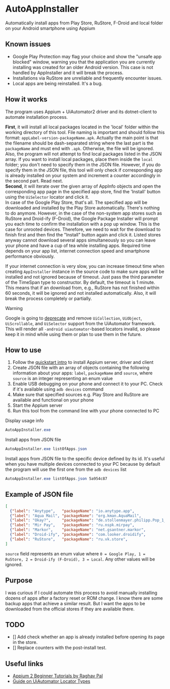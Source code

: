# AutoAppInstaller

Automatically install apps from Play Store, RuStore, F-Droid and local folder on your Android smartphone using Appium

## Known issues

- Google Play Protection may flag your choice and show the "unsafe app blocked" window, warning you that the application you are currently installing was created for an older Android version. This case is not handled by AppInstaller and it will break the process.
- Installations via RuStore are unreliable and frequently encounter issues.
- Local apps are being reinstalled. It's a bug.

## How it works

The program uses Appium + UiAutomator2 driver and its dotnet-client to automate installation process.

**First**, it will install all local packages located in the 'local' folder within the working directory of this tool. File naming is important and should follow this format: `appLabel-version-packageName.apk`. Actually the main point is that the filename should be dash-separated string where the last part is the `packageName` and must end with `.apk`. Otherwise, the file will be ignored. Also, the program will not attempt to find local packages listed in the JSON array. If you want to install local packages, place them inside the `local` folder; you don't need to specify them in the JSON file. However, if you do specify them in the JSON file, this tool will only check if corresponding app is already installed on your system and increment a counter accordingly in the second part. Read next.  
**Second**, it will iterate over the given array of AppInfo objects and open the corresponding app page in the specified app store, find the 'Install' button using the `UiSelector` locator and click it.  
In case of the Google Play Store, that's all. The specified app will be downloaded and installed by the Play Store automatically. There's nothing to do anymore. However, in the case of the non-system app stores such as RuStore and Droid-ify (F-Droid), the Google Package Installer will prompt you each time to confirm the installation with a pop up window. This is the case for unrooted devices. Therefore, we need to wait for the download to finish first and then find the "Install" button again and click it. Listed stores anyway cannot download several apps simultaneously so you can leave your phone and have a cup of tea while installing apps. Required time depends on your app list, internet connection speed and smartphone performance obviously.

If your internet connection is very slow, you can increase timeout time when creating `AppInstaller` instance in the source code to make sure apps will be installed and not ignored because of timeout. Just pass the third parameter of the TimeSpan type to constructor. By default, the timeout is 1 minute. This means that if an download from, e.g., RuStore has not finished within 60 seconds, it will be ignored and not installed automatically. Also, it will break the process completely or partially.

> [!WARNING]
> Google is going to [deprecate](https://developer.android.com/training/testing/other-components/ui-automator#ui-automator)
> and remove `UiCollection`, `UiObject`, `UiScrollable`, and `UiSelector` support from the UiAutomator framework.
> This will render all `-android uiautomator`-based locators invalid, so please keep it in mind while
> using them or plan to use them in the future.

## How to use

1. Follow the [quickstart intro](https://appium.io/docs/en/latest/quickstart/) to install Appium server, driver and client
2. Create JSON file with an array of objects containing the following information about your apps: `label`, `packageName` and `source`, where `source` is an integer representing an enum value
3. Enable USB debugging on your phone and connect it to your PC. Check if it's available using `adb devices` command
4. Make sure that specified sources e.g. Play Store and RuStore are available and functional on your phone
5. Start the Appium server
6. Run this tool from the command line with your phone connected to PC

Display usage info

```powershell
AutoAppInstaller.exe
```

Install apps from JSON file

```powershell
AutoAppInstaller.exe listOfApps.json
```

Install apps from JSON file to the specific device defined by its id. It's useful when you have multiple devices connected to your PC because by default the program will use the first one from the `adb devices` list

```powershell
AutoAppInstaller.exe listOfApps.json 5a954c87
```

## Example of JSON file

```json
[
  {"label": "Anytype",   "packageName": "io.anytype.app",                          "source": 0},
  {"label": "Aqua Mail", "packageName": "org.kman.AquaMail",                       "source": 0},
  {"label": "Okay?",     "packageName": "de.stollenmayer.philipp.Pop_1_1_Android", "source": 0},
  {"label": "Mir Pay",   "packageName": "ru.nspk.mirpay",                          "source": 1},
  {"label": "Markor",    "packageName": "net.gsantner.markor",                     "source": 2},
  {"label": "Droid-ify", "packageName": "com.looker.droidify",                     "source": 3},
  {"label": "RuStore",   "packageName": "ru.vk.store",                             "source": 3}
]
```

`source` field represents an enum value where `0 = Google Play, 1 = RuStore, 2 = Droid-ify (F-Droid), 3 = Local`.
Any other values will be ignored.

## Purpose

I was curious if I could automate this process to avoid manually installing dozens of apps after a factory reset or ROM change. I know there are some backup apps that achieve a similar result. But I want the apps to be downloaded from the official stores if they are available there.

## TODO

- [] Add check whether an app is already installed before opening its page in the store.
- [] Replace counters with the post-install test.

## Useful links

- [Appium 2 Beginner Tutorials by Raghav Pal](https://www.youtube.com/playlist?list=PLhW3qG5bs-L8BQaqLpjt5792e8om6IR3k)
- [Guide on UiAutomator Locator Types](https://github.com/appium/appium-uiautomator2-driver/blob/master/docs/uiautomator-uiselector.md)
